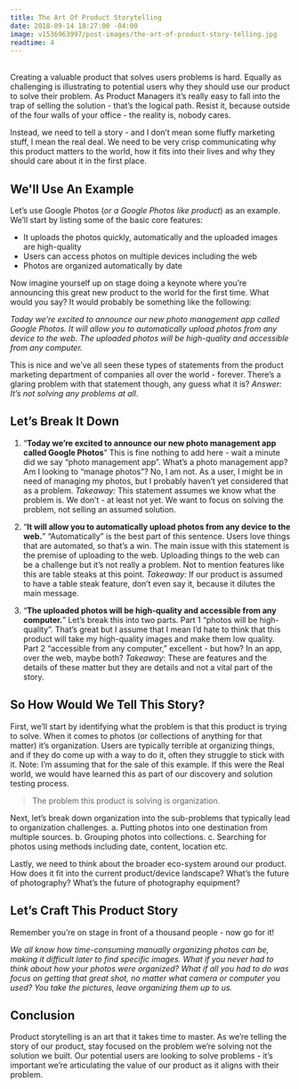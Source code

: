 ```yaml
---
title: The Art Of Product Storytelling
date: 2018-09-14 18:27:00 -04:00
image: v1536963997/post-images/the-art-of-product-story-telling.jpg
readtime: 4
---
```


<br>
Creating a valuable product that solves users problems is hard. Equally as challenging is illustrating to potential users why they should use our product to solve their problem. As Product Managers it’s really easy to fall into the trap of selling the solution - that’s the logical path. Resist it, because outside of the four walls of your office - the reality is, nobody cares.

Instead, we need to tell a story - and I don’t mean some fluffy marketing stuff, I mean the real deal. We need to be very crisp communicating why this product matters to the world, how it fits into their lives and why they should care about it in the first place.

## We'll Use An Example
Let’s use Google Photos (*or a Google Photos like product*) as an example. We’ll start by listing some of the basic core features:

* It uploads the photos quickly, automatically and the uploaded images are high-quality
* Users can access photos on multiple devices including the web
* Photos are organized automatically by date

Now imagine yourself up on stage doing a keynote where you’re announcing this great new product to the world for the first time. What would you say? It would probably be something like the following:

*Today we’re excited to announce our new photo management app called Google Photos. It will allow you to automatically upload photos from any device to the web. The uploaded photos will be high-quality and accessible from any computer.*

This is nice and we’ve all seen these types of statements from the product marketing department of companies all over the world - forever. There’s a glaring problem with that statement though, any guess what it is? *Answer: It’s not solving any problems at all*.

## Let’s Break It Down
1. “**Today we’re excited to announce our new photo management app called Google Photos**”
This is fine nothing to add here - wait a minute did we say “photo management app”. What’s a photo management app? Am I looking to “manage photos”? No, I am not. As a user, I might be in need of managing my photos, but I probably haven’t yet considered that as a problem.
*Takeaway:* This statement assumes we know what the problem is. We don’t - at least not yet. We want to focus on solving the problem, not selling an assumed solution.

2. “**It will allow you to automatically upload photos from any device to the web.**”
“Automatically” is the best part of this sentence. Users love things that are automated, so that’s a win. The main issue with this statement is the premise of uploading to the web. Uploading things to the web can be a challenge but it’s not really a problem. Not to mention features like this are table steaks at this point.
*Takeaway:* If our product is assumed to have a table steak feature, don’t even say it, because it dilutes the main message.

3. “**The uploaded photos will be high-quality and accessible from any computer.**”
Let’s break this into two parts. Part 1 “photos will be high-quality”. That’s great but I assume that I mean I’d hate to think that this product will take my high-quality images and make them low quality. Part 2 “accessible from any computer,” excellent - but how? In an app, over the web, maybe both?
*Takeaway*: These are features and the details of these matter but they are details and not a vital part of the story.


## So How Would We Tell This Story?
First, we’ll start by identifying what the problem is that this product is trying to solve. When it comes to photos (or collections of anything for that matter) it’s organization. Users are typically terrible at organizing things, and if they do come up with a way to do it, often they struggle to stick with it. Note: I’m assuming that for the sale of this example. If this were the Real world, we would have learned this as part of our discovery and solution testing process.

> The problem this product is solving is organization.

Next, let’s break down organization into the sub-problems that typically lead to organization challenges.
a. Putting photos into one destination from multiple sources.
b. Grouping photos into collections.
c. Searching for photos using methods including date, content, location etc.

Lastly, we need to think about the broader eco-system around our product. How does it fit into the current product/device landscape? What’s the future of photography? What’s the future of photography equipment?

## Let’s Craft This Product Story
Remember you’re on stage in front of a thousand people - now go for it!

*We all know how time-consuming manually organizing photos can be, making it difficult later to find specific images. What if you never had to think about how your photos were organized? What if all you had to do was focus on getting that great shot, no matter what camera or computer you used? You take the pictures, leave organizing them up to us.*

## Conclusion
Product storytelling is an art that it takes time to master. As we’re telling the story of our product, stay focused on the problem we’re solving not the solution we built. Our potential users are looking to solve problems - it’s important we’re articulating the value of our product as it aligns with their problem.
